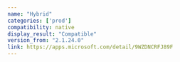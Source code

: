 ```yaml
---
name: "Hybrid"
categories: ['prod']
compatibility: native
display_result: "Compatible"
version_from: "2.1.24.0"
link: https://apps.microsoft.com/detail/9WZDNCRFJ89F
---
```

